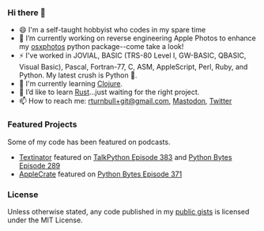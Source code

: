 ### Hi there 👋
- 😄 I'm a self-taught hobbyist who codes in my spare time
- 🔭 I’m currently working on reverse engineering Apple Photos to enhance my [osxphotos](https://github.com/RhetTbull/osxphotos) python package--come take a look!
- ⚡ I've worked in JOVIAL, BASIC (TRS-80 Level I, GW-BASIC, QBASIC, Visual Basic), Pascal, Fortran-77, C, ASM, AppleScript, Perl, Ruby, and Python.  My latest crush is Python 🐍.
- 📗 I'm currently learning [Clojure](https://clojure.org/).
- 🌱 I’d like to learn [Rust](https://www.rust-lang.org/)...just waiting for the right project.
- 📫 How to reach me: rturnbull+git@gmail.com, <a rel="me" href="https://fosstodon.org/@RhetTbull">Mastodon</a>, <a rel="me" href="https://twitter.com/RhetTurnbull">Twitter</a>

### Featured Projects

Some of my code has been featured on podcasts.

- [Textinator](https://github.com/RhetTbull/textinator) featured on [TalkPython Episode 383](https://talkpython.fm/episodes/show/383/textinator-and-building-macos-apps-with-python) and [Python Bytes Episode 289](https://pythonbytes.fm/episodes/show/289/textinator-is-coming-for-your-text-wherever-it-is)
- [AppleCrate](https://github.com/RhetTbull/applecrate) featured on [Python Bytes Episode 371](https://pythonbytes.fm/episodes/show/371/python-in-a-crate)

### License

Unless otherwise stated, any code published in my [public gists](https://gist.github.com/RhetTbull) is licensed under the MIT License.

<!-- [![Rhet's Github stats](https://github-readme-stats.vercel.app/api?username=rhettbull)](https://github.com/anuraghazra/github-readme-stats) -->

<!--
**RhetTbull/RhetTbull** is a ✨ _special_ ✨ repository because its `README.md` (this file) appears on your GitHub profile.

Here are some ideas to get you started:

- 🔭 I’m currently working on ...
- 🌱 I’m currently learning ...
- 👯 I’m looking to collaborate on ...
- 🤔 I’m looking for help with ...
- 💬 Ask me about ...
- 📫 How to reach me: ...
- 😄 Pronouns: ...
- ⚡ Fun fact: ...
-->


